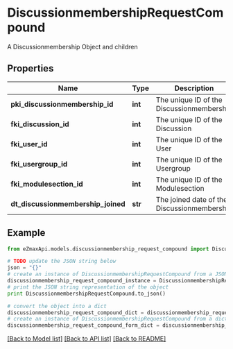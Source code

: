 # DiscussionmembershipRequestCompound

A Discussionmembership Object and children

## Properties

Name | Type | Description | Notes
------------ | ------------- | ------------- | -------------
**pki_discussionmembership_id** | **int** | The unique ID of the Discussionmembership | [optional] 
**fki_discussion_id** | **int** | The unique ID of the Discussion | 
**fki_user_id** | **int** | The unique ID of the User | [optional] 
**fki_usergroup_id** | **int** | The unique ID of the Usergroup | [optional] 
**fki_modulesection_id** | **int** | The unique ID of the Modulesection | [optional] 
**dt_discussionmembership_joined** | **str** | The joined date of the Discussionmembership | 

## Example

```python
from eZmaxApi.models.discussionmembership_request_compound import DiscussionmembershipRequestCompound

# TODO update the JSON string below
json = "{}"
# create an instance of DiscussionmembershipRequestCompound from a JSON string
discussionmembership_request_compound_instance = DiscussionmembershipRequestCompound.from_json(json)
# print the JSON string representation of the object
print DiscussionmembershipRequestCompound.to_json()

# convert the object into a dict
discussionmembership_request_compound_dict = discussionmembership_request_compound_instance.to_dict()
# create an instance of DiscussionmembershipRequestCompound from a dict
discussionmembership_request_compound_form_dict = discussionmembership_request_compound.from_dict(discussionmembership_request_compound_dict)
```
[[Back to Model list]](../README.md#documentation-for-models) [[Back to API list]](../README.md#documentation-for-api-endpoints) [[Back to README]](../README.md)



